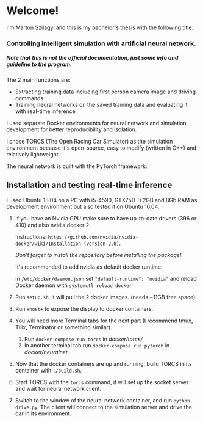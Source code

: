 # Welcome!

I'm Marton Szilagyi and this is my bachelor's thesis with the following title: 

### **Controlling intelligent simulation with artificial neural network**.

##### _Note that this is not the official documentation, just some info and guideline to the program._

The 2 main functions are:
* Extracting training data including first person camera image and driving commands
* Training neural networks on the saved training data and evaluating it with real-time inference

I used separate Docker environments for neural network and simulation development for
better reproducibility and isolation.

I chose TORCS (The Open Racing Car Simulator) as the simulation environment because it's
open-source, easy to modify (written in C++) and relatively lightweight.

The neural network is built with the PyTorch framework.

## Installation and testing real-time inference
I used Ubuntu 18.04 on a PC with i5-4590, GTX750 Ti 2GB and 8Gb RAM as development environment but also
tested it on Ubuntu 16.04.

1. If you have an Nvidia GPU make sure to have up-to-date drivers (396 or 410) and also nvidia docker 2.
 
    Instructions: `https://github.com/nvidia/nvidia-docker/wiki/Installation-(version-2.0)`.
    
    _Don't forget to install the repository before installing the package!_
        
    It's recommended to add nvidia as default docker runtime: 
    
    in `/etc/docker/daemon.json` set `"default-runtime": "nvidia"` and reload Docker daemon with
    `systemctl reload docker`

2. Run `setup.sh`, it will pull the 2 docker images. (needs ~11GB free space)

3. Run `xhost+` to expose the display to docker containers.

4. You will need more Terminal tabs for the next part (I recommend tmux, Tilix, Terminator or something similar).
    1. Run `docker-compose run torcs` in _docker/torcs/_
    2. In another terminal tab run `docker-compose run pytorch` in _docker/neuralnet_

5. Now that the docker containers are up and running, build TORCS in its container with `./build.sh`.

6. Start TORCS with the `torcs` command, it will set up the socket server and wait for neural network client.

7. Switch to the window of the neural network container, and run `python drive.py`. The client will connect
    to the simulation server and drive the car in its environment.
